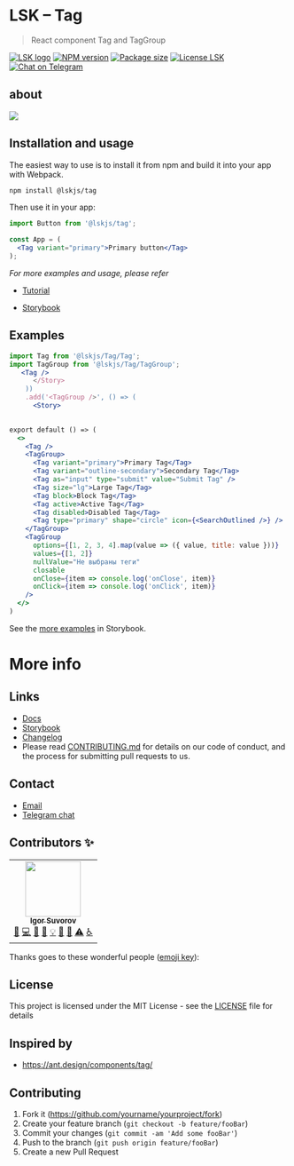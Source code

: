 # LSK – Tag

> React component Tag and TagGroup

[![LSK logo](https://badgen.net/badge/icon/MADE%20BY%20LSK?icon=zeit&label&color=red&labelColor=red)](https://github.com/lskjs)
[![NPM version](https://badgen.net/npm/v/@lskjs/tag)](https://www.npmjs.com/package/@lskjs/tag)
[![Package size](https://badgen.net/bundlephobia/minzip/@lskjs/tag)](https://bundlephobia.com/result?p=@lskjs/tag)
[![License LSK](https://badgen.net/npm/license/@lskjs/tag)](https://github.com/lskjs/lskjs/blob/master/LICENSE)
[![Chat on Telegram](https://img.shields.io/badge/Chat%20on-Telegram-brightblue.svg)](https://t.me/lskjs)

## about
<!-- <p align="center"> -->
![](/blog/images/tag.png)

<!-- ## Getting Started -->
## Installation and usage

The easiest way to use is to install it from npm and build it into your app with Webpack.

```bash
npm install @lskjs/tag
```

Then use it in your app:

```jsx
import Button from '@lskjs/tag';

const App = (
  <Tag variant="primary">Primary button</Tag>
);
```

_For more examples and usage, please refer_

- [Tutorial](https://github.com/lskjs/ux/blob/master/blog/tutorial.md#2-%D0%BA%D0%B0%D0%BA-%D0%B4%D0%BE%D0%B1%D0%B0%D0%B2%D0%B8%D1%82%D1%8C-%D0%BA%D0%BD%D0%BE%D0%BF%D0%BA%D1%83-lskjsbutton-%D0%BD%D0%B0-cra-%D0%BB%D0%B5%D0%BD%D0%B4%D0%B8%D0%BD%D0%B3)

- [Storybook](https://lskjs.github.io/ux/?path=/story/tag)

## Examples

```jsx
import Tag from '@lskjs/Tag/Tag';
import TagGroup from '@lskjs/Tag/TagGroup';
   <Tag />
      </Story>
    ))
    .add('<TagGroup />', () => (
      <Story>
        

export default () => (
  <>
    <Tag />
    <TagGroup>
      <Tag variant="primary">Primary Tag</Tag>
      <Tag variant="outline-secondary">Secondary Tag</Tag>
      <Tag as="input" type="submit" value="Submit Tag" />
      <Tag size="lg">Large Tag</Tag>
      <Tag block>Block Tag</Tag>
      <Tag active>Active Tag</Tag>
      <Tag disabled>Disabled Tag</Tag>
      <Tag type="primary" shape="circle" icon={<SearchOutlined />} />
    </TagGroup>
    <TagGroup
      options={[1, 2, 3, 4].map(value => ({ value, title: value }))}
      values={[1, 2]}
      nullValue="Не выбраны теги"
      closable
      onClose={item => console.log('onClose', item)}
      onClick={item => console.log('onClick', item)}
    />
  </>
)
```

See the [more examples](https://lskjs.github.io/ux/?path=/story/tag) in Storybook.


# More info

## Links
- [Docs](https://lskjs.github.io/ux/styleguide/tag)
- [Storybook](https://lskjs.github.io/ux/?path=/story/tag)
- [Changelog](./CHANGELOG.md)
- Please read [CONTRIBUTING.md](https://gist.github.com/PurpleBooth/b24679402957c63ec426) for details on our code of conduct, and the process for submitting pull requests to us.

## Contact
- [Email](mailto:hi@isuvorov.com)
- [Telegram chat](https://t.me/lskjs)

## Contributors ✨

<!-- ALL-CONTRIBUTORS-LIST:START - Do not remove or modify this section -->
<!-- prettier-ignore-start -->
<!-- markdownlint-disable -->
<table>
  <tr>
    <td align="center"><a href="https://isuvorov.com.com"><img src="https://avatars2.githubusercontent.com/u/1056977?v=4" width="100px;" alt=""/><br /><sub><b>Igor Suvorov</b></sub></a><br /><a href="#question-isuvorov" title="Answering Questions">💬</a> <a href="isuvorov/lib-starter-kit/isuvorov/lib-starter-kit/commits?author=isuvorov" title="Code">💻</a> <a href="#design-isuvorov" title="Design">🎨</a> <a href="isuvorov/lib-starter-kit/isuvorov/lib-starter-kit/commits?author=isuvorov" title="Documentation">📖</a> <a href="#example-isuvorov" title="Examples">💡</a> <a href="#ideas-isuvorov" title="Ideas, Planning, & Feedback">🤔</a> <a href="isuvorov/lib-starter-kit/isuvorov/lib-starter-kit/pulls?q=is%3Apr+reviewed-by%3Aisuvorov" title="Reviewed Pull Requests">👀</a> <a href="isuvorov/lib-starter-kit/isuvorov/lib-starter-kit/commits?author=isuvorov" title="Tests">⚠️</a> <a href="#a11y-isuvorov" title="Accessibility">️️️️♿️</a></td>
  </tr>
</table>

<!-- markdownlint-enable -->
<!-- prettier-ignore-end -->
<!-- ALL-CONTRIBUTORS-LIST:END -->
Thanks goes to these wonderful people ([emoji key](https://allcontributors.org/docs/en/emoji-key)):


## License

This project is licensed under the MIT License - see the [LICENSE](LICENSE) file for details


## Inspired by
- https://ant.design/components/tag/


## Contributing

1. Fork it (<https://github.com/yourname/yourproject/fork>)
2. Create your feature branch (`git checkout -b feature/fooBar`)
3. Commit your changes (`git commit -am 'Add some fooBar'`)
4. Push to the branch (`git push origin feature/fooBar`)
5. Create a new Pull Request


